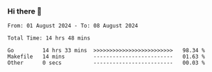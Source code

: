 ### Hi there 👋

<!--
**zhumeme/zhumeme** is a ✨ _special_ ✨ repository because its `README.md` (this file) appears on your GitHub profile.

Here are some ideas to get you started:

- 🔭 I’m currently working on ...
- 🌱 I’m currently learning ...
- 👯 I’m looking to collaborate on ...
- 🤔 I’m looking for help with ...
- 💬 Ask me about ...
- 📫 How to reach me: ...
- 😄 Pronouns: ...
- ⚡ Fun fact: ...
-->

<!--START_SECTION:waka-->

```all_time
From: 01 August 2024 - To: 08 August 2024

Total Time: 14 hrs 48 mins

Go         14 hrs 33 mins  >>>>>>>>>>>>>>>>>>>>>>>>>   98.34 %
Makefile   14 mins         -------------------------   01.63 %
Other      0 secs          -------------------------   00.03 %
```

<!--END_SECTION:waka-->
